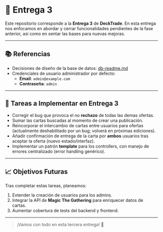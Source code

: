 # 🎯 Entrega 3

Este repositorio corresponde a la **Entrega 3** de **DeckTrade**. En esta entrega nos enfocamos en abordar y cerrar funcionalidades pendientes de la fase anterior, así como en sentar las bases para nuevas mejoras.

---

## 📚 Referencias

- Decisiones de diseño de la base de datos: [db-readme.md](./db-readme.md)  
- Credenciales de usuario administrador por defecto:
  - **Email**: `admin@example.com`
  - **Contraseña**: `admin`

---

## 🚧 Tareas a Implementar en Entrega 3

- Corregir el bug que provoca el no **rechazo** de todas las demas ofertas.
- Sumar las cartas buscadas al momento de crear una publicación.  
- Reincorporar el intercambio de cartas entre usuarios para ofertas (actualmente deshabilitado por un bug; volverá en próximas ediciones).  
- Añadir confirmación de entrega de la carta por **ambos** usuarios tras aceptar la oferta (nuevo estado/interfaz).  
- Implementar un patrón **template** para los controllers, con manejo de errores centralizado (error handling genérico).

---

## 📈 Objetivos Futuras

Tras completar estas tareas, planeamos:

1. Extender la creación de usuarios para los admins.  
2. Integrar la API de **Magic The Gathering** para enriquecer datos de cartas.  
3. Aumentar cobertura de tests del backend y frontend.  

---

> ¡Vamos con todo en esta tercera entrega! 🚀
